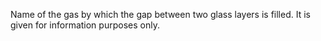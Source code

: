 Name of the gas by which the gap between two glass layers is filled. It is given for information purposes only.